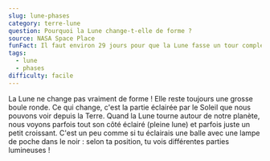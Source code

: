 ```yaml
---
slug: lune-phases
category: terre-lune
question: Pourquoi la Lune change-t-elle de forme ?
source: NASA Space Place
funFact: Il faut environ 29 jours pour que la Lune fasse un tour complet de ses phases.
tags:
  - lune
  - phases
difficulty: facile
---
```


La Lune ne change pas vraiment de forme ! Elle reste toujours une grosse boule ronde. Ce qui change, c'est la partie éclairée par le Soleil que nous pouvons voir depuis la Terre. Quand la Lune tourne autour de notre planète, nous voyons parfois tout son côté éclairé (pleine lune) et parfois juste un petit croissant. C'est un peu comme si tu éclairais une balle avec une lampe de poche dans le noir : selon ta position, tu vois différentes parties lumineuses !

